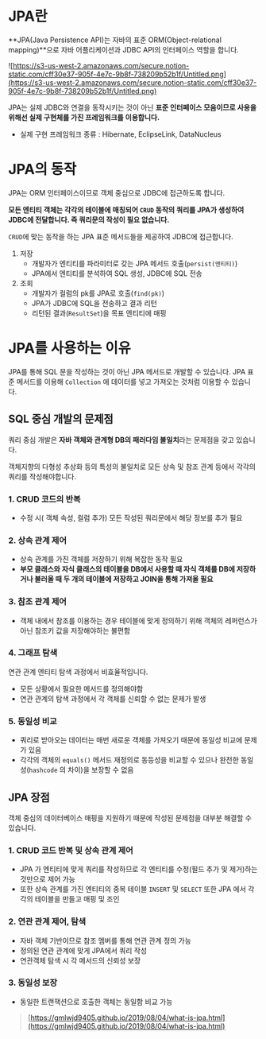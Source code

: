 # JPA란

**JPA(Java Persistence API)는 자바의 표준 ORM(Object-relational mapping)**으로 자바 어플리케이션과 JDBC API의 인터페이스 역할을 합니다.

![https://s3-us-west-2.amazonaws.com/secure.notion-static.com/cff30e37-905f-4e7c-9b8f-738209b52b1f/Untitled.png](https://s3-us-west-2.amazonaws.com/secure.notion-static.com/cff30e37-905f-4e7c-9b8f-738209b52b1f/Untitled.png)

JPA는 실제 JDBC와 연결을 동작시키는 것이 아닌 **표준 인터페이스 모음이므로 사용을 위해선 실제 구현체를 가진 프레임워크를 이용합니다.**

- 실제 구현 프레임워크 종류 : Hibernate, EclipseLink, DataNucleus

# JPA의 동작

JPA는 ORM 인터페이스이므로 객체 중심으로 JDBC에 접근하도록 합니다. 

**모든 엔티티 객체는 각각의 테이블에 매칭되어 `CRUD` 동작의 쿼리를 JPA가 생성하여 JDBC에 전달합니다. 즉 쿼리문의 작성이 필요 없습니다.**

`CRUD`에 맞는 동작을 하는 JPA 표준 메서드들을 제공하여 JDBC에 접근합니다.

1. 저장
    - 개발자가 엔티티를 파라미터로 갖는 JPA 메서드 호출(`persist(엔티티)`)
    - JPA에서 엔티티를 분석하여 SQL 생성, JDBC에 SQL 전송
2. 조회
    - 개발자가 컬럼의 pk를 JPA로 호출(`find(pk)`)
    - JPA가 JDBC에 SQL을 전송하고 결과 리턴
    - 리턴된 결과(`ResultSet`)을 목표 엔티티에 매핑

# JPA를 사용하는 이유

JPA를 통해 SQL 문을 작성하는 것이 아닌 JPA 메서드로 개발할 수 있습니다. JPA 표준 메서드를 이용해 `Collection` 에 데이터를 넣고 가져오는 것처럼 이용할 수 있습니다.

## SQL 중심 개발의 문제점

쿼리 중심 개발은 **자바 객체와 관계형 DB의 패러다임 불일치**라는 문제점을 갖고 있습니다.

객체지향의 다형성 추상화 등의 특성의 불일치로 모든 상속 및 참조 관계 등에서 각각의 쿼리를 작성해야합니다. 

### 1. CRUD 코드의 반복

- 수정 시( 객체 속성, 컬럼 추가) 모든 작성된 쿼리문에서 해당 정보를 추가 필요

### 2. 상속 관계 제어

- 상속 관계를 가진 객체를 저장하기 위해 복잡한 동작 필요
- **부모 클래스와 자식 클래스의 테이블을 DB에서 사용할 때 자식 객체를 DB에 저장하거나 불러올 때 두 개의 테이블에 저장하고 JOIN을 통해 가져올 필요**

### 3. 참조 관계 제어

- 객체 내에서 참조를 이용하는 경우 테이블에 맞게 정의하기 위해 객체의 레퍼런스가 아닌 참조키 값을 저장해야하는 불편함

### 4. 그래프 탐색

연관 관계 엔티티 탐색 과정에서 비효율적입니다.

- 모든 상황에서 필요한 메서드를 정의해야함
- 연관 관계의 탐색 과정에서 각 객체를 신뢰할 수 없는 문제가 발생

### 5. 동일성 비교

- 쿼리로 받아오는 데이터는 매번 새로운 객체를 가져오기 때문에 동일성 비교에 문제가 있음
- 각각의 객체의 `equals()` 메서드 재정의로 동등성을 비교할 수 있으나 완전한 동일성(`hashcode` 의 차이)을 보장할 수 없음

## JPA 장점

객체 중심의 데이터베이스 매핑을 지원하기 때문에 작성된 문제점을 대부분 해결할 수 있습니다.

### 1. CRUD 코드 반복 및 상속 관계 제어

- JPA 가 엔티티에 맞게 쿼리를 작성하므로 각 엔티티를 수정(필드 추가 및 제거)하는 것만으로 제어 가능
- 또한 상속 관계를 가진 엔티티의 중복 테이블 `INSERT` 및 `SELECT` 또한 JPA 에서 각각의 테이블을 만들고 매핑 및 조인

### 2. 연관 관계 제어, 탐색

- 자바 객체 기반이므로 참조 멤버를 통해 연관 관계 정의 가능
- 정의된 연관 관계에 맞게 JPA에서 쿼리 작성
- 연관객체 탐색 시 각 메서드의 신뢰성 보장

### 3. 동일성 보장

- 동일한 트랜잭션으로 호출한 객체는 동일함 비교 가능

> [https://gmlwjd9405.github.io/2019/08/04/what-is-jpa.html](https://gmlwjd9405.github.io/2019/08/04/what-is-jpa.html)
